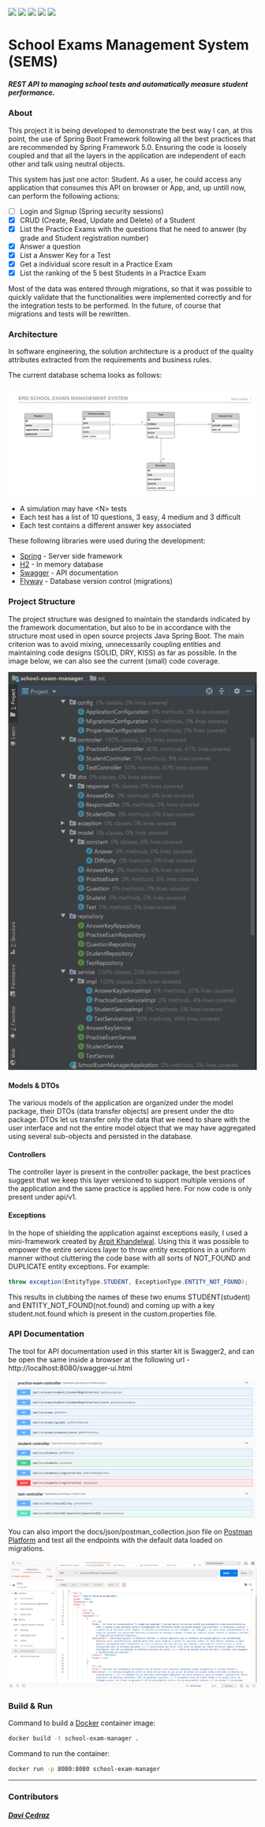 <p align="">
    <a alt="Java">
        <img src="https://img.shields.io/badge/Java-v1.8-orange.svg" />
    </a>
    <a alt="Spring Boot">
        <img src="https://img.shields.io/badge/Spring%20Boot-v2.2.4-brightgreen.svg" />
    </a>     
    <a alt="Docker">
        <img src="https://img.shields.io/badge/Docker-v18-yellowgreen.svg" />
    </a>
    <a alt="Dependencies">
        <img src="https://img.shields.io/badge/dependencies-up%20to%20date-brightgreen.svg" />
    </a>
    <a alt="License">
        <img src="https://img.shields.io/badge/license-MIT-blue.svg" />
    </a>
</p>

# School Exams Management System (SEMS)

##### REST API to managing school tests and automatically measure student performance.

### About

This project it is being developed to demonstrate the best way I can, at this point, the use of Spring Boot Framework following all the best practices that are recommended by Spring Framework 5.0. Ensuring the code is loosely coupled and that all the layers in the application are independent of each other and talk using neutral objects. 

This system has just one actor: Student. As a user, he could access any application that consumes this API on browser or App, and, up untill now, can perform the following actions:

- [ ] Login and Signup (Spring security sessions)
- [x] CRUD (Create, Read, Update and Delete) of a Student
- [x] List the Practice Exams with the questions that he need to answer (by grade and Student registration number)
- [x] Answer a question
- [x] List a Answer Key for a Test
- [x] Get a individual score result in a Practice Exam
- [x] List the ranking of the 5 best Students in a Practice Exam

Most of the data was entered through migrations, so that it was possible to quickly validate that the functionalities were implemented correctly and for the integration tests to be performed. In the future, of course that migrations and tests will be rewritten.

### Architecture

In software engineering, the solution architecture is a product of the quality attributes extracted from the requirements and business rules.

The current database schema looks as follows:

![ERD](docs/images/ERD_School_Exams_Management_System.png)

- A simulation may have \<N\> tests
- Each test has a list of 10 questions, 3 easy, 4 medium and 3 difficult
- Each test contains a different answer key associated

These following libraries were used during the development:

- [Spring](https://spring.io/) - Server side framework
- [H2](https://www.h2database.com/) - In memory database
- [Swagger](https://swagger.io/) - API documentation
- [Flyway](https://flywaydb.org/) - Database version control (migrations)

### Project Structure

The project structure was designed to maintain the standards indicated by the framework documentation, but also to be in accordance with the structure most used in open source projects Java Spring Boot. The main criterion was to avoid mixing, unnecessarily coupling entities and maintaining code designs (SOLID, DRY, KISS) as far as possible. In the image below, we can also see the current (small) code coverage.

![Project Folder Structure](docs/images/project_structure_and_coverage.png)

#### Models & DTOs

The various models of the application are organized under the model package, their DTOs (data transfer objects) are present under the dto package. DTOs let us transfer only the data that we need to share with the user interface and not the entire model object that we may have aggregated using several sub-objects and persisted in the database. 

#### Controllers

The controller layer is present in the controller package, the best practices suggest that we keep this layer versioned to support multiple versions of the application and the same practice is applied here. For now code is only present under api/v1.

#### Exceptions

In the hope of shielding the application against exceptions easily, I used a mini-framework created by [Arpit Khandelwal](https://medium.com/@arpit.khandelwal.1984). Using this it was possible to empower the entire services layer to throw entity exceptions in a uniform manner without cluttering the code base with all sorts of NOT_FOUND and DUPLICATE entity exceptions. For example:

```Java
throw exception(EntityType.STUDENT, ExceptionType.ENTITY_NOT_FOUND);
```

This results in clubbing the names of these two enums STUDENT(student) and ENTITY_NOT_FOUND(not.found) and coming up with a key student.not.found which is present in the custom.properties file.

### API Documentation

The tool for API documentation used in this starter kit is Swagger2, and can be open the same inside a browser at the following url - 
http://localhost:8080/swagger-ui.html

![Swagger API](docs/images/swagger_ui.png)

You can also import the docs/json/postman_collection.json file on [Postman Platform](https://www.postman.com/) and test all the endpoints with the default data loaded on migrations.

![Postman Collection](docs/images/postman_collection.png)

### Build & Run

Command to build a [Docker](https://www.docker.com/) container image:

```bash
docker build -t school-exam-manager .
```

Command to run the container:

```bash
docker run -p 8080:8080 school-exam-manager
```

---

### Contributors
##### [Davi Cedraz](https://www.linkedin.com/in/davicedraz/)
